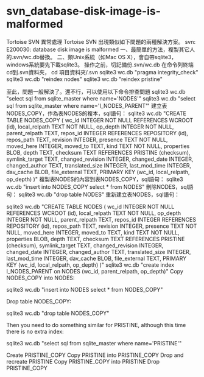 # svn_database-disk-image-is-malformed
Tortoise SVN 異常處理
Tortoise SVN 出現類似如下問題的兩種解決方案。
svn: E200030: database disk image is malformed
一、最簡單的方法，複製其它人的.svn/wc.db替換。
二、類Unix系統（如Mac OS X），會自帶sqlite3，windows系統要先下載sqlite3。
操作之前，切記備份.svn/wc.db
在命令列終端cd到.svn資料夾，
cd 項目資料夾/.svn
sqlite3 wc.db "pragma integrity_check"
sqlite3 wc.db "reindex nodes"
sqlite3 wc.db "reindex pristine"

至此，問題一般解決了。還不行，可以使用以下命令排查問題
sqlite3 wc.db "select sql from sqlite_master where name='NODES'"
sqlite3 wc.db "select sql from sqlite_master where name='I_NODES_PARENT'"
建立表NODES_COPY，作為表NODES的複本，sql語句：
sqlite3
 wc.db "CREATE TABLE NODES_COPY ( wc_id INTEGER NOT NULL REFERENCES 
WCROOT (id), local_relpath TEXT NOT NULL, op_depth INTEGER NOT NULL, 
parent_relpath TEXT, repos_id INTEGER REFERENCES REPOSITORY (id), 
repos_path TEXT, revision INTEGER, presence TEXT NOT NULL, moved_here 
INTEGER, moved_to TEXT, kind TEXT NOT NULL, properties BLOB, depth TEXT,
 checksum TEXT REFERENCES PRISTINE (checksum), symlink_target TEXT, 
changed_revision INTEGER, changed_date INTEGER, changed_author TEXT, 
translated_size INTEGER, last_mod_time INTEGER, dav_cache BLOB, 
file_external TEXT, PRIMARY KEY (wc_id, local_relpath, op_depth) )"
複製表NODES的內容到表NODES_COPY，sql語句：
sqlite3 wc.db "insert into NODES_COPY select * from NODES"
刪除NODES，sql語句：
sqlite3 wc.db "drop table NODES"
重新建立表NODES，sql語句：

sqlite3 wc.db "CREATE TABLE NODES ( 
wc_id INTEGER NOT NULL REFERENCES WCROOT (id), local_relpath TEXT NOT 
NULL, op_depth INTEGER NOT NULL, parent_relpath TEXT, repos_id INTEGER 
REFERENCES REPOSITORY (id), repos_path TEXT, revision INTEGER, presence 
TEXT NOT NULL, moved_here INTEGER, moved_to TEXT, kind TEXT NOT NULL, 
properties BLOB, depth TEXT, checksum TEXT REFERENCES PRISTINE 
(checksum), symlink_target TEXT, changed_revision INTEGER, changed_date 
INTEGER, changed_author TEXT, translated_size INTEGER, last_mod_time 
INTEGER, dav_cache BLOB, file_external TEXT, PRIMARY KEY (wc_id, 
local_relpath, op_depth) )"
sqlite3 wc.db "create index I_NODES_PARENT on NODES (wc_id, parent_relpath, op_depth)"
Copy NODES_COPY into NODES:

sqlite3 wc.db "insert into NODES select * from NODES_COPY"

Drop table NODES_COPY:

sqlite3 wc.db "drop table NODES_COPY"

Then you need to do something similar for PRISTINE, although this time
there is no extra index:

sqlite3 wc.db "select sql from sqlite_master where name='PRISTINE'"

Create PRISTINE_COPY
Copy PRISTINE into PRISTINE_COPY
Drop and recreate PRISTINE
Copy PRISTINE_COPY into PRISTINE
Drop PRISTINE_COPY
